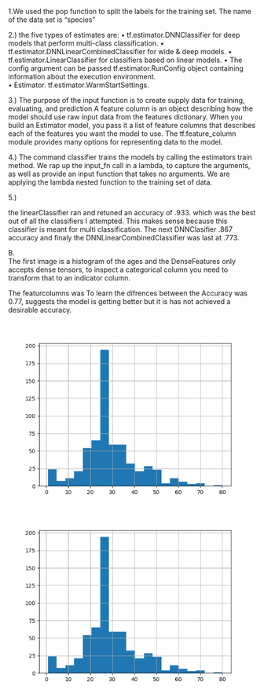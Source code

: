 1.We used the pop function to split the labels for the training set. The name of the data set is “species” 

 2.) 
 the five types of estimates are:
•	tf.estimator.DNNClassifier for deep models that perform multi-class classification.
•	tf.estimator.DNNLinearCombinedClassifier for wide & deep models.
•	tf.estimator.LinearClassifier for classifiers based on linear models.
•	The config argument can be passed tf.estimator.RunConfig object containing information about the execution environment.  
•	 Estimator. tf.estimator.WarmStartSettings.

3.)
The purpose of the input function is to create supply data for training, evaluating, and prediction A feature column is an object describing how the model should use raw input data from the features dictionary. When you build an Estimator model, you pass it a list of feature columns that describes each of the features you want the model to use. The tf.feature_column module provides many options for representing data to the model.

4.) 
The command classifier trains the models by calling the estimators train method. We rap up the input_fn call in a lambda, to capture the arguments, as well as provide an input function that takes no arguments. We are applying the lambda nested function to the training set of data.

5.) 

the linearClassifier ran and retuned an accuracy of .933. which was the best out of all the classifiers I attempted. This makes sense because this classifier is meant for multi classification. The next DNNClasifier .867 accuracy and finaly the DNNLinearCombinedClassifier was last at .773. 

B.  
The first image is a histogram of the ages and the 
DenseFeatures only accepts dense tensors, to inspect a categorical column you need to transform that to an indicator column. 


The featurcolumns was 
To learn the difrences between the 
Accuracy was 0.77, suggests the model is getting better but it is has not achieved a desirable accuracy.

![Foundation_ kernal](https://github.com/Acejv21/Ace_Code/blob/master/Foundation_%20kernal.png?raw=true)
![Pair_for_B](https://github.com/Acejv21/Ace_Code/blob/master/Foundation_%20kernal.png?raw=true)


